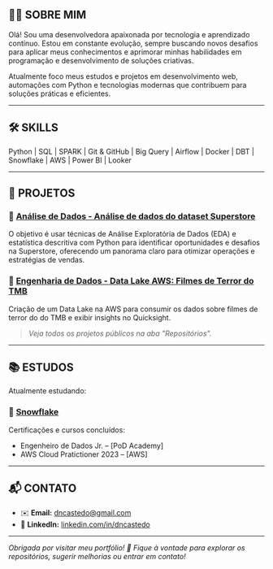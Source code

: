 ## 👩‍💻 SOBRE MIM

Olá! Sou uma desenvolvedora apaixonada por tecnologia e aprendizado contínuo. Estou em constante evolução, sempre buscando novos desafios para aplicar meus conhecimentos e aprimorar minhas habilidades em programação e desenvolvimento de soluções criativas.

Atualmente foco meus estudos e projetos em desenvolvimento web, automações com Python e tecnologias modernas que contribuem para soluções práticas e eficientes.

---

## 🛠️ SKILLS

Python  |  SQL  |  SPARK  |  Git & GitHub  | Big Query  |  Airflow  |  Docker  |  DBT  |  Snowflake  |  AWS  |  Power BI  |  Looker  

---

## 🚀 PROJETOS


### 🔹 [Análise de Dados - Análise de dados do dataset Superstore](https://github.com/dncastedo/projeto-analise-dados-superstore)

O objetivo é usar técnicas de Análise Exploratória de Dados (EDA) e estatística descritiva com Python para identificar oportunidades e desafios na Superstore, oferecendo um panorama claro para otimizar operações e estratégias de vendas.

### 🔹 [Engenharia de Dados - Data Lake AWS: Filmes de Terror do TMB](https://github.com/dncastedo/estagio-compass-uol-aws-de/tree/master/Desafio)

Criação de um Data Lake na AWS para consumir os dados sobre filmes de terror do do TMB e exibir insights no Quicksight.

<!-- ### 🔹 [Painel Interativo com Dash](https://github.com/seuusuario/nome-do-repositorio)

Dashboard de visualização de dados com filtros interativos, gráficos e layout responsivo. -->

> _Veja todos os projetos públicos na aba "Repositórios"._

---

## 📚 ESTUDOS

Atualmente estudando:

### 🔹 [Snowflake](https://github.com/dncastedo/estudos-snowflake)
<!--### 🔹 [Modelagem de Dados](https://github.com/seuusuario/nome-do-repositorio)
### 🔹 [Arquitetura de Dados](https://github.com/seuusuario/nome-do-repositorio)
### 🔹 [Estatística](https://github.com/seuusuario/nome-do-repositorio)
### 🔹 [Docker](https://github.com/seuusuario/nome-do-repositorio)
### 🔹 [Snowflake](https://github.com/seuusuario/nome-do-repositorio)
### 🔹 [Spark](https://github.com/seuusuario/nome-do-repositorio) -->


Certificações e cursos concluídos:

- Engenheiro de Dados Jr. – [PoD Academy]
- AWS Cloud Pratictioner 2023 – [AWS]

---

## 📬 CONTATO

- ✉️ **Email:** dncastedo@gmail.com
- 💼 **LinkedIn:** [linkedin.com/in/dncastedo](https://linkedin.com/in/dncastedo)
---

_Obrigada por visitar meu portfólio! 💙 Fique à vontade para explorar os repositórios, sugerir melhorias ou entrar em contato!_

